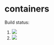 # containers

Build status:

1. [![](https://github.com/sepstein22/week07/workflows/tests-fibonacci/badge.svg)](https://github.com/sepstein22/containers/actions?query=workflow%3Atests-fibonacci)
1. [![](https://github.com/sepstein22/week07/workflows/tests-range/badge.svg)](https://github.com/sepstein22/containers/actions?query=workflow%3Atests-range)
